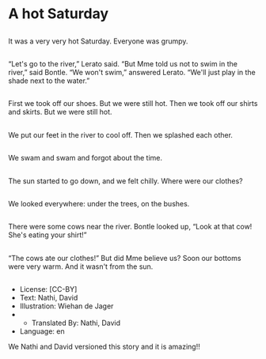 # A hot Saturday

##
It was a very very hot
Saturday.
Everyone was grumpy.

##
“Let's go to the river,”
Lerato said.
“But Mme told us not to
swim in the river,” said
Bontle.
“We won't swim,”
answered Lerato. “We'll
just play in the shade
next to the water.”

##
First we took off our
shoes.
But we were still hot.
Then we took off our
shirts and skirts.
But we were still hot.

##
We put our feet in the
river to cool off.
Then we splashed each
other.

##
We swam and swam
and forgot about the
time.

##
The sun started to go
down, and we felt chilly.
Where were our
clothes?

##
We looked everywhere:
under the trees, on the
bushes.

##
There were some cows
near the river.
Bontle looked up, “Look
at that cow! She's
eating your shirt!”

##
“The cows ate our
clothes!”
But did Mme believe
us?
Soon our bottoms were
very warm. And it
wasn't from the sun.

##
* License: [CC-BY]
* Text: Nathi, David
* Illustration: Wiehan de Jager
* * Translated By: Nathi, David
* Language: en

We Nathi and David versioned this
story and it is amazing!!
